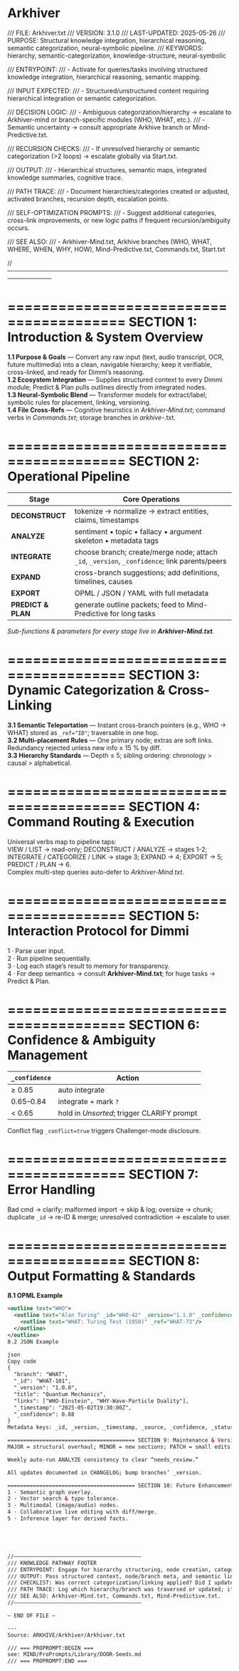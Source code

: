 # Arkhiver

/// FILE: Arkhiver.txt
/// VERSION: 3.1.0
/// LAST-UPDATED: 2025-05-26
/// PURPOSE: Structural knowledge integration, hierarchical reasoning, semantic categorization, neural-symbolic pipeline.
/// KEYWORDS: hierarchy, semantic-categorization, knowledge-structure, neural-symbolic

/// ENTRYPOINT:
///   - Activate for queries/tasks involving structured knowledge integration, hierarchical reasoning, semantic mapping.

/// INPUT EXPECTED:
///   - Structured/unstructured content requiring hierarchical integration or semantic categorization.

/// DECISION LOGIC:
///   - Ambiguous categorization/hierarchy → escalate to Arkhiver-mind or branch-specific modules (WHO, WHAT, etc.).
///   - Semantic uncertainty → consult appropriate Arkhive branch or Mind-Predictive.txt.

/// RECURSION CHECKS:
///   - If unresolved hierarchy or semantic categorization (>2 loops) → escalate globally via Start.txt.

/// OUTPUT:
///   - Hierarchical structures, semantic maps, integrated knowledge summaries, cognitive trace.

/// PATH TRACE:
///   - Document hierarchies/categories created or adjusted, activated branches, recursion depth, escalation points.

/// SELF-OPTIMIZATION PROMPTS:
///   - Suggest additional categories, cross-link improvements, or new logic paths if frequent recursion/ambiguity occurs.

/// SEE ALSO:
///   - Arkhiver-Mind.txt, Arkhive branches (WHO, WHAT, WHERE, WHEN, WHY, HOW), Mind-Predictive.txt, Commands.txt, Start.txt

//────────────────────────────────────────────────────────────

========================================
SECTION 1: Introduction & System Overview
========================================
**1.1 Purpose & Goals** — Convert any raw input (text, audio transcript, OCR, future multimedia) into a clean, navigable hierarchy; keep it verifiable, cross-linked, and ready for Dimmi’s reasoning.  
**1.2 Ecosystem Integration** — Supplies structured context to every Dimmi module; Predict & Plan pulls outlines directly from integrated nodes.  
**1.3 Neural-Symbolic Blend** — Transformer models for extract/label; symbolic rules for placement, linking, versioning.  
**1.4 File Cross-Refs** — Cognitive heuristics in *Arkhiver-Mind.txt*; command verbs in *Commands.txt*; storage branches in *arkhive-*.txt.

========================================
SECTION 2: Operational Pipeline
========================================
| Stage | Core Operations |
|-------|-----------------|
| **DECONSTRUCT** | tokenize → normalize → extract entities, claims, timestamps |
| **ANALYZE** | sentiment • topic • fallacy • argument skeleton • metadata tags |
| **INTEGRATE** | choose branch; create/merge node; attach `_id`, `_version`, `_confidence`; link parents/peers |
| **EXPAND** | cross-branch suggestions; add definitions, timelines, causes |
| **EXPORT** | OPML / JSON / YAML with full metadata |
| **PREDICT & PLAN** | generate outline packets; feed to Mind-Predictive for long tasks |

_Sub-functions & parameters for every stage live in **Arkhiver-Mind.txt**._

========================================
SECTION 3: Dynamic Categorization & Cross-Linking
========================================
**3.1 Semantic Teleportation** — Instant cross-branch pointers (e.g., WHO → WHAT) stored as `_ref="ID"`; traversable in one hop.  
**3.2 Multi-placement Rules** — One primary node; extras are soft links. Redundancy rejected unless new info ≥ 15 % by diff.  
**3.3 Hierarchy Standards** — Depth ≤ 5; sibling ordering: chronology > causal > alphabetical.

========================================
SECTION 4: Command Routing & Execution
========================================
Universal verbs map to pipeline taps:  
VIEW / LIST → read-only; DECONSTRUCT / ANALYZE → stages 1-2; INTEGRATE / CATEGORIZE / LINK → stage 3; EXPAND → 4; EXPORT → 5; PREDICT / PLAN → 6.  
Complex multi-step queries auto-defer to *Arkhiver-Mind.txt*.

========================================
SECTION 5: Interaction Protocol for Dimmi
========================================
1 · Parse user input.  
2 · Run pipeline sequentially.  
3 · Log each stage’s result to memory for transparency.  
4 · For deep semantics → consult **Arkhiver-Mind.txt**; for huge tasks → Predict & Plan.

========================================
SECTION 6: Confidence & Ambiguity Management
========================================
| `_confidence` | Action |
|--------------|--------|
| ≥ 0.85 | auto integrate |
| 0.65–0.84 | integrate + mark `?` |
| < 0.65 | hold in *Unsorted*; trigger CLARIFY prompt |

Conflict flag `_conflict=true` triggers Challenger-mode disclosure.

========================================
SECTION 7: Error Handling
========================================
Bad cmd → clarify; malformed import → skip & log; oversize → chunk; duplicate `_id` → re-ID & merge; unresolved contradiction → escalate to user.

========================================
SECTION 8: Output Formatting & Standards
========================================
**8.1 OPML Example**
```xml
<outline text="WHO">
  <outline text="Alan Turing" _id="WHO-42" _version="1.1.0" _confidence="0.92">
    <outline text="WHAT: Turing Test (1950)" _ref="WHAT-73"/>
  </outline>
</outline>
8.2 JSON Example

json
Copy code
{
  "branch": "WHAT",
  "_id": "WHAT-101",
  "_version": "1.0.0",
  "title": "Quantum Mechanics",
  "links": ["WHO-Einstein", "WHY-Wave-Particle Duality"],
  "_timestamp": "2025-05-02T19:30:00Z",
  "_confidence": 0.88
}
Metadata keys: _id, _version, _timestamp, _source, _confidence, _status.

======================================== SECTION 9: Maintenance & Version Control
MAJOR = structural overhaul; MINOR = new sections; PATCH = small edits.

Weekly auto-run ANALYZE consistency to clear “needs_review.”

All updates documented in CHANGELOG; bump branches’ _version.

======================================== SECTION 10: Future Enhancements & Scalability
1 · Semantic graph overlay.
2 · Vector search & typo tolerance.
3 · Multimodal (image/audio) nodes.
4 · Collaborative live editing with diff/merge.
5 · Inference layer for derived facts.





//————————————————————————————————————————  
/// KNOWLEDGE PATHWAY FOOTER
/// ENTRYPOINT: Engage for hierarchy structuring, node creation, categorization, semantic-teleport/cross-linking.
/// OUTPUT: Pass structured context, node/branch meta, and semantic links to Start.txt or next logic module.
/// CHECKLIST: Was correct categorization/linking applied? Did I update node meta and cross-refs?
/// PATH TRACE: Log which hierarchy/branch was traversed or updated; if ambiguity remains, flag for re-route.
/// SEE ALSO: Arkhiver-Mind.txt, Commands.txt, Mind-Predictive.txt.
//————————————————————————————————————————  

— END OF FILE —

---
Source: ARKHIVE/Arkhiver/Arkhiver.txt

/// === PROPROMPT:BEGIN ===
see: MIND/ProPrompts/Library/DOOR-Seeds.md
/// === PROPROMPT:END ===
